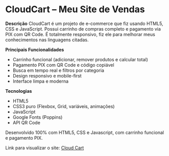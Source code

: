 # CloudCart – Meu Site de Vendas

**Descrição**
CloudCart é um projeto de e-commerce que fiz usando HTML5, CSS e JavaScript. Possui carrinho de compras completo e pagamento via PIX com QR Code. É totalmente responsivo, fiz ele para melhorar meus conhecimentos nas linguagens citadas.

**Principais Funcionalidades**
- Carrinho funcional (adicionar, remover produtos e calcular total)
- Pagamento PIX com QR Code e código copiável
- Busca em tempo real e filtros por categoria
- Design responsivo e mobile-first
- Interface limpa e moderna

**Tecnologias**
- HTML5
- CSS3 puro (Flexbox, Grid, variáveis, animações)
- JavaScript
- Google Fonts (Poppins)
- API QR Code

Desenvolvido 100% com HTML5, CSS e Javascript, com carrinho funcional e pagamento PIX.

Link para visualizar o site: [Cloud Cart](https://cloudcart-projeto.netlify.app/)
